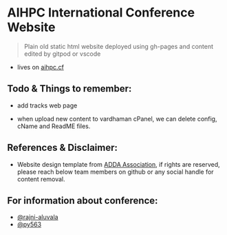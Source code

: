 # AIHPC International Conference Website

> Plain old static html website deployed using gh-pages and content edited by gitpod or vscode

- lives on [aihpc.cf](https://aihpc.cf/)

## Todo & Things to remember:

- add tracks web page

- when upload new content to vardhaman cPanel, we can delete config, cName and ReadME files.

## References & Disclaimer:

- Website design template from [ADDA Association](http://adda-association.org/), if rights are reserved, please reach below team members on github or any social handle for content removal.

## For information about conference:

- [@rajni-aluvala](https://github.com/rajni-aluvala)
- [@py563](https://github.com/py563)
